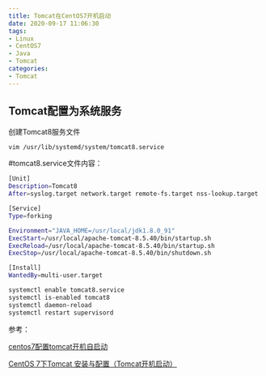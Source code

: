 ```yaml
---
title: Tomcat在CentOS7开机启动
date: 2020-09-17 11:06:30
tags:
- Linux
- CentOS7
- Java
- Tomcat
categories: 
- Tomcat
---
```


## Tomcat配置为系统服务

创建Tomcat8服务文件

`vim /usr/lib/systemd/system/tomcat8.service`

#tomcat8.service文件内容：

```sh
[Unit]
Description=Tomcat8 
After=syslog.target network.target remote-fs.target nss-lookup.target

[Service]  
Type=forking

Environment="JAVA_HOME=/usr/local/jdk1.8.0_91"
ExecStart=/usr/local/apache-tomcat-8.5.40/bin/startup.sh
ExecReload=/usr/local/apache-tomcat-8.5.40/bin/startup.sh
ExecStop=/usr/local/apache-tomcat-8.5.40/bin/shutdown.sh

[Install]
WantedBy=multi-user.target
```

```sh
systemctl enable tomcat8.service
systemctl is-enabled tomcat8
systemctl daemon-reload
systemctl restart supervisord
```

参考：

[centos7配置tomcat开机自启动](https://blog.csdn.net/qq_43080036/article/details/90064320)

[CentOS 7下Tomcat 安装与配置（Tomcat开机启动）](https://cloud.tencent.com/developer/article/1333879)